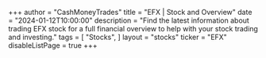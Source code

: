 +++
author = "CashMoneyTrades"
title = "EFX | Stock and Overview"
date = "2024-01-12T10:00:00"
description = "Find the latest information about trading EFX stock for a full financial overview to help with your stock trading and investing."
tags = [
   "Stocks",
]
layout = "stocks"
ticker = "EFX"
disableListPage = true
+++
